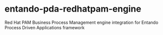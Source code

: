 # entando-pda-redhatpam-engine
Red Hat PAM Business Process Management engine integration for Entando Process Driven Applications framework
